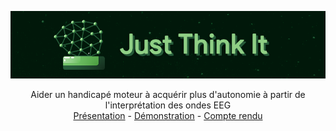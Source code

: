
<p align="center">
  <a href="https://i.imgur.com/Rxnr6vy.png">
    <img src="https://raw.githubusercontent.com/QuentinPTT/Just-Think-It/main/img/banner_jti.png" alt="Logo">
  </a>
  <p align="center">
    Aider un handicapé moteur à acquérir plus d'autonomie à partir de l'interprétation des ondes EEG
    <br />
    <a href="https://quentinptt.github.io/tipe/Explication_KNN.pdf">Présentation</a>
    -
    <a href="">Démonstration</a>
    -
    <a href="">Compte rendu</a>
  </p>
</p>
